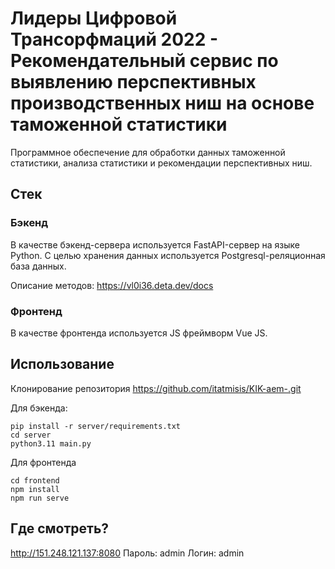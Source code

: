 # Лидеры Цифровой Трансорфмаций 2022 - Рекомендательный сервис по выявлению перспективных производственных ниш на основе таможенной статистики

Программное обеспечение для обработки данных таможенной статистики, анализа статистики и рекомендации перспективных ниш.

## Стек

### Бэкенд

В качестве бэкенд-сервера используется FastAPI-сервер на языке Python. С целью хранения данных используется Postgresql-реляционная база данных.

Описание методов: https://vl0i36.deta.dev/docs

### Фронтенд

В качестве фронтенда используется JS фреймворм Vue JS.

## Использование

Клонирование репозитория
https://github.com/itatmisis/KIK-aem-.git

Для бэкенда:
```
pip install -r server/requirements.txt 
cd server 
python3.11 main.py

```

Для фронтенда
```
cd frontend
npm install
npm run serve

```

## Где смотреть? 
http://151.248.121.137:8080
Пароль: admin
Логин: admin



